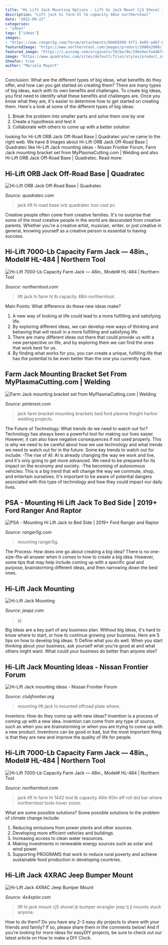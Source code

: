 ```yaml
---
title: "Hi Lift Jack Mounting Options - Lift Hi Jack Mount Cj5 Shovel Jk Bumper Wrangler Jeep Tj Jl Mounts Stuck Anyone"
description: "Lift jack hi farm hl lb capacity 48in northerntool"
date: "2022-09-22"
categories:
- "ideas"
tags: ["ideas"]
images:
- "https://www.ranger5g.com/forum/attachments/6b668398-4ff1-4e05-a4b7-049a900ea8c7-jpeg.49776/"
featuredImage: "https://www.northerntool.com/images/product/2000x2000/144/1442_8_2000x2000.jpg"
featured_image: "https://i.pinimg.com/originals/19/be/9e/19be9ecfa4d87a8fe1533c29ec9a69ad.jpg"
image: "https://www.quadratec.com/sites/default/files/styles/product_zoomed/public/product_images/14781-add2.jpg"
ShowToc: true
author: "Mariela Mayert"
---
```



Conclusion: What are the different types of big ideas, what benefits do they offer, and how can you get started on creating them?
There are many types of big ideas, each with its own benefits and challenges. To create big ideas, you first need to identify what these benefits and challenges are. Once you know what they are, it's easier to determine how to get started on creating them. Here's a look at some of the different types of big ideas:
1. Break the problem into smaller parts and solve them one by one
2. Create a hypothesis and test it
3. Collaborate with others to come up with a better solution

	

		
looking for Hi-Lift ORB Jack Off-Road Base | Quadratec you've came to the right web. We have 8 Images about Hi-Lift ORB Jack Off-Road Base | Quadratec like Hi-Lift Jack mounting ideas - Nissan Frontier Forum, Farm Jack mounting bracket set from MyPlasmaCutting.com | Welding and also Hi-Lift ORB Jack Off-Road Base | Quadratec. Read more:
		
    
## Hi-Lift ORB Jack Off-Road Base | Quadratec

<img loading=lazy src="https://www.quadratec.com/sites/default/files/styles/product_zoomed/public/product_images/14781-add2.jpg" onerror="this.onerror=null;this.src='https://tse2.mm.bing.net/th?id=OIP.W37zEow-rjEE2nU0EgaK1wHaLI&amp;pid=15.1';" alt="Hi-Lift ORB Jack Off-Road Base | Quadratec">

_Source: quadratec.com_

>jack lift hi road base orb quadratec iron cast pc. 

	

Creative people often come from creative families. It's no surprise that some of the most creative people in the world are descended from creative parents. Whether you're a creative artist, musician, writer, or just creative in general, knowing yourself as a creative person is essential to having success.

    
## Hi-Lift 7000-Lb Capacity Farm Jack — 48in., Model# HL-484 | Northern Tool

<img loading=lazy src="https://www.northerntool.com/images/product/2000x2000/144/1442_8_2000x2000.jpg" onerror="this.onerror=null;this.src='https://tse2.mm.bing.net/th?id=OIP.F8HArkudGTDoUgqVqibtDgHaHa&amp;pid=15.1';" alt="Hi-Lift 7000-Lb Capacity Farm Jack — 48in., Model# HL-484 | Northern Tool">

_Source: northerntool.com_

>lift jack hi farm hl lb capacity 48in northerntool. 

	

Main Points: What difference do these new ideas make?
1. A new way of looking at life could lead to a more fulfilling and satisfying life.
2. By exploring different ideas, we can develop new ways of thinking and behaving that will result in a more fulfilling and satisfying life.
3. There are many different ideas out there that could provide us with a new perspective on life, and by exploring them we can find the ones that work best for us.
4. By finding what works for you, you can create a unique, fulfilling life that has the potential to be even better than the one you currently have.

    
## Farm Jack Mounting Bracket Set From MyPlasmaCutting.com | Welding

<img loading=lazy src="https://i.pinimg.com/originals/19/be/9e/19be9ecfa4d87a8fe1533c29ec9a69ad.jpg" onerror="this.onerror=null;this.src='https://tse3.mm.bing.net/th?id=OIP.FhuHXsFolT7ffY_F60h9_gHaFN&amp;pid=15.1';" alt="Farm Jack mounting bracket set from MyPlasmaCutting.com | Welding">

_Source: pinterest.com_

>jack farm bracket mounting brackets bed ford plasma freight harbor welding projects. 

	

The Future of Technology: What trends do we need to watch out for?
Technology has always been a powerful tool for making our lives easier. However, it can also have negative consequences if not used properly. This is why we need to be careful about how we use technology and what trends we need to watch out for in the future. Some key trends to watch out for include: 
-The rise of AI: AI is already changing the way we work and live, and it's only going to get more advanced. We need to be prepared for its impact on the economy and society. 
-The becoming of autonomous vehicles: This is a big trend that will change the way we commute, shop, and entertain ourselves. It's important to be aware of potential dangers associated with this type of technology and how they could impact our daily lives.

    
## PSA - Mounting Hi Lift Jack To Bed Side | 2019+ Ford Ranger And Raptor

<img loading=lazy src="https://www.ranger5g.com/forum/attachments/6b668398-4ff1-4e05-a4b7-049a900ea8c7-jpeg.49776/" onerror="this.onerror=null;this.src='https://tse4.mm.bing.net/th?id=OIP.SyNabJH_y33uXg7vY4Uu9QHaFj&amp;pid=15.1';" alt="PSA - Mounting Hi Lift Jack to Bed Side | 2019+ Ford Ranger and Raptor">

_Source: ranger5g.com_

>mounting ranger5g. 

	

The Process: How does one go about creating a big idea?
There is no one-size-fits-all answer when it comes to how to create a big idea. However, some tips that may help include coming up with a specific goal and purpose, brainstorming different ideas, and then narrowing down the best ones.

    
## Hi-Lift Jack Mounting

<img loading=lazy src="https://www.jeepz.com/forum/attachments/cj-yj-tj-jk/7532d1298673562-hi-lift-jack-mounting-005.jpg" onerror="this.onerror=null;this.src='https://tse1.mm.bing.net/th?id=OIP.9-ccc9Ej2gnW4CexGwiYdwHaFj&amp;pid=15.1';" alt="Hi-Lift Jack Mounting">

_Source: jeepz.com_

>yj. 

	

Big Ideas are a key part of any business plan. Without big ideas, it's hard to know where to start, or how to continue growing your business. Here are 5 tips on how to develop big ideas: 1) Define what you do well. When you start thinking about your business, ask yourself what you're good at and what others might want. What could your business do better than anyone else?

    
## Hi-Lift Jack Mounting Ideas - Nissan Frontier Forum

<img loading=lazy src="https://www.clubfrontier.org/forums/attachments/f8/41372d1543586688t-hi-lift-jack-mounting-ideas-imageuploadedbyautoguide1362761124.605475.jpg" onerror="this.onerror=null;this.src='https://tse3.mm.bing.net/th?id=OIP.Iqao038fnLuY5LxSEwFijwHaFj&amp;pid=15.1';" alt="Hi-Lift Jack mounting ideas - Nissan Frontier Forum">

_Source: clubfrontier.org_

>mounting lift jack hi mounted offroad plate where. 

	

Inventors: How do they come up with new ideas?
Invention is a process of coming up with a new idea. invention can come from any type of source, such as when you are brainstorming or when you are trying to come up with a new product. Inventions can be good or bad, but the most important thing is that they are new and improve the quality of life for people.

    
## Hi-Lift 7000-Lb Capacity Farm Jack — 48in., Model# HL-484 | Northern Tool

<img loading=lazy src="https://www.northerntool.com/images/product/2000x2000/144/1442_2000x2000.jpg" onerror="this.onerror=null;this.src='https://tse2.mm.bing.net/th?id=OIP.tt-vFFoxMk61OSO8IhXnVQHaHa&amp;pid=15.1';" alt="Hi-Lift 7000-Lb Capacity Farm Jack — 48in., Model# HL-484 | Northern Tool">

_Source: northerntool.com_

>jack lift hi farm hl 1442 tool lb capacity 48in 60in eff roll did bar where northerntool tools hover zoom. 

	

What are some possible solutions?
Some possible solutions to the problem of climate change include:
1. Reducing emissions from power plants and other sources. 
2. Developing more efficient vehicles and buildings. 
3. Increasing access to clean water resources. 
4. Making investments in renewable energy sources such as solar and wind power. 
5. Supporting PROGRAMS that work to reduce rural poverty and achieve sustainable food production in developing countries.

    
## Hi-Lift Jack 4XRAC Jeep Bumper Mount

<img loading=lazy src="https://www.4x4xplor.com/images/Hi-Lift/Hi-Lift00.jpg" onerror="this.onerror=null;this.src='https://tse1.mm.bing.net/th?id=OIP.RNPMhMDNZC2OcwLfKn0AhQHaFj&amp;pid=15.1';" alt="Hi-Lift Jack 4XRAC Jeep Bumper Mount">

_Source: 4x4xplor.com_

>lift hi jack mount cj5 shovel jk bumper wrangler jeep tj jl mounts stuck anyone. 

	

How to do them?
Do you have any 2-3 easy diy projects to share with your friends and family? If so, please share them in the comments below! And if you're looking for more ideas for easyDIY projects, be sure to check out our latest article on How to make a DIY Clock.

